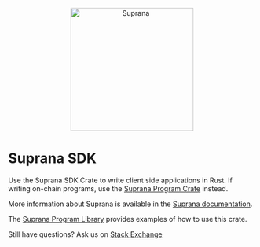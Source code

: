 <p align="center">
  <a href="https://suprana.net">
    <img alt="Suprana" src="https://i.imgur.com/IKyzQ6T.png" width="250" />
  </a>
</p>

# Suprana SDK

Use the Suprana SDK Crate to write client side applications in Rust.  If writing on-chain programs, use the [Suprana Program Crate](https://crates.io/crates/suprana-program) instead.

More information about Suprana is available in the [Suprana documentation](https://suprana.net/docs).

The [Suprana Program Library](https://github.com/suprana-labs/suprana-program-library) provides examples of how to use this crate.

Still have questions?  Ask us on [Stack Exchange](https://sola.na/sse)
